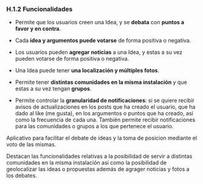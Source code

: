### H.1.2 Funcionalidades

* Permite que los usuarios creen una Idea, y se **debata** con **puntos a favor y en contra**. 

* Cada **idea y argumentos puede votarse** de forma positiva o negativa.

* Los usuarios pueden **agregar noticias** a una Idea, y estas a su vez pueden votarse de forma positiva o negativa.

* Una Idea puede tener **una localización y múltiples fotos**.

* Permite tener **distintas comunidades en la misma instalación** y que estas a su vez tengan **grupos**.

* Permite controlar la **granularidad de notificaciones**: si se quiere recibir avisos de actualizaciones en los posts que ha creado el usuario, que ha dado al like \(me gusta\), en los argumentos o puntos que ha creado, así como la frecuencia de cada una. También permite recibir notificaciones para las comunidades o grupos a los que pertenece el usuario.

Aplicativo para facilitar el debate de ideas y la toma de posicion mediante el voto de las mismas.

Destacan las funcionalidades relativas a la posibilidad de servir a distintas comunidades en la misma instalación así como la posibilidad de geolocalizar las ideas o propuestas además de agrager noticias y fotos a los debates.





